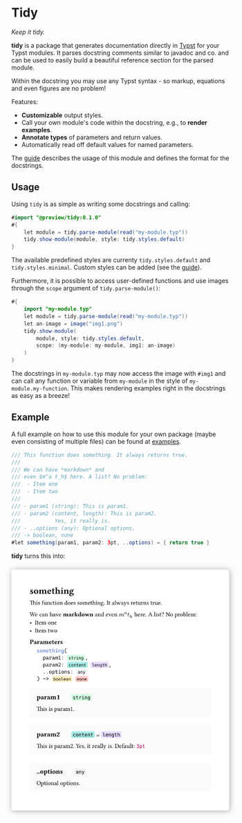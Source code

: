 
# Tidy
*Keep it tidy.*

<!-- [![Tests](https://github.com/Mc-Zen/tidy/actions/workflows/run_tests.yml/badge.svg)](https://github.com/Mc-Zen/tidy/actions/workflows/run_tests.yml) -->

**tidy** is a package that generates documentation directly in [Typst](https://typst.app/) for your Typst modules. It parses docstring comments similar to javadoc and co. and can be used to easily build a beautiful reference section for the parsed module.  

Within the docstring you may use any Typst syntax - so markup, equations and even figures are no problem!

Features:
- **Customizable** output styles. 
- Call your own module's code within the docstring, e.g., to **render examples**. 
- **Annotate types** of parameters and return values.
- Automatically read off default values for named parameters.


The [guide](./docs/tidy-guide.pdf) describes the usage of this module and defines the format for the docstrings. 

## Usage

Using `tidy` is as simple as writing some docstrings and calling:
```java
#import "@preview/tidy:0.1.0"
#{
    let module = tidy.parse-module(read("my-module.typ"))
    tidy.show-module(module, style: tidy.styles.default)
}
```

The available predefined styles are currenty `tidy.styles.default` and `tidy.styles.minimal`. Custom styles can be added (see the [guide](./docs/tidy-guide.pdf)). 

Furthermore, it is possible to access user-defined functions and use images through the `scope` argument of `tidy.parse-module()`:

```java
#{
    import "my-module.typ"
    let module = tidy.parse-module(read("my-module.typ"))
    let an-image = image("img1.png")
    tidy.show-module(
        module, style: tidy.styles.default,
        scope: (my-module: my-module, img1: an-image)
    )
}
```
The docstrings in `my-module.typ` may now access the image with `#img1` and can call any function or variable from `my-module` in the style of `my-module.my-function`. This makes rendering examples right in the docstrings as easy as a breeze!

## Example

A full example on how to use this module for your own package (maybe even consisting of multiple files) can be found at [examples](https://github.com/Mc-Zen/tidy/tree/main/examples).

```java
/// This function does something. It always returns true.
///
/// We can have *markdown* and 
/// even $m^a t_h$ here. A list? No problem:
///  - Item one 
///  - Item two 
/// 
/// - param1 (string): This is param1.
/// - param2 (content, length): This is param2.
///           Yes, it really is. 
/// - ..options (any): Optional options. 
/// -> boolean, none
#let something(param1, param2: 3pt, ..options) = { return true }
```

**tidy** turns this into:

<h3 align="center">
  <img alt="Tidy example output" src="docs/images/my-module-docs.svg" style="max-width: 100%; padding: 10px 10px; box-shadow: 1pt 1pt 10pt 0pt #AAAAAA; border-radius: 4pt; box-sizing: border-box; background: white">
</h3>